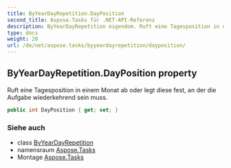 ```yaml
---
title: ByYearDayRepetition.DayPosition
second_title: Aspose.Tasks für .NET-API-Referenz
description: ByYearDayRepetition eigendom. Ruft eine Tagesposition in einem Monat ab oder legt diese fest an der die Aufgabe wiederkehrend sein muss.
type: docs
weight: 20
url: /de/net/aspose.tasks/byyeardayrepetition/dayposition/
---
```

## ByYearDayRepetition.DayPosition property

Ruft eine Tagesposition in einem Monat ab oder legt diese fest, an der die Aufgabe wiederkehrend sein muss.

```csharp
public int DayPosition { get; set; }
```

### Siehe auch

* class [ByYearDayRepetition](../)
* namensraum [Aspose.Tasks](../../byyeardayrepetition/)
* Montage [Aspose.Tasks](../../../)


